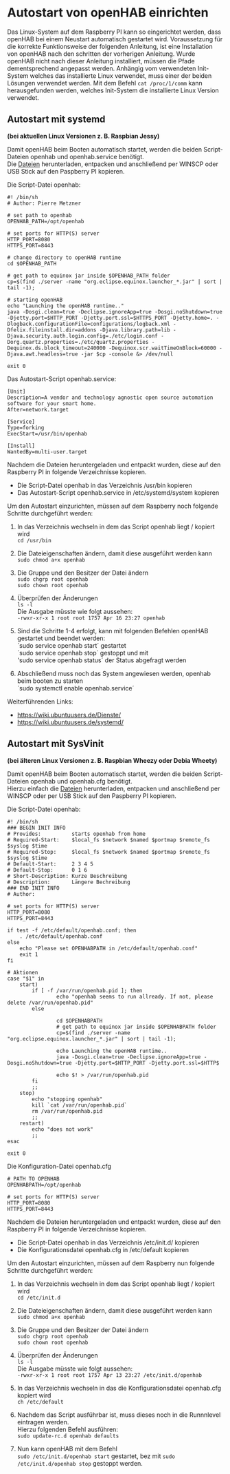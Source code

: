 Autostart von openHAB einrichten
================================

Das Linux-System auf dem Raspberry PI kann so eingerichtet werden, dass openHAB bei einem Neustart automatisch gestartet wird.
Voraussetzung für die korrekte Funktionsweise der folgenden Anleitung, ist eine Installation von openHAB nach den schritten der vorherigen Anleitung. Wurde openHAB nicht nach dieser Anleitung installiert, müssen die Pfade dementsprechend angepasst werden.   Anhängig vom verwendeten Init-System welches das installierte Linux verwendet, muss einer der beiden Lösungen verwendet werden. Mit dem Befehl `cat /proc/1/comm` kann herausgefunden werden, welches Init-System die installierte Linux Version verwendet. 

Autostart mit systemd
----------------------

**(bei aktuellen Linux Versionen z. B. Raspbian Jessy)**  

Damit openHAB beim Booten automatisch startet, werden die beiden Script-Dateien openhab und openhab.service benötigt.  
Die [Dateien](https://github.com/mepi0011/openhab.doc/raw/master/examples/autostart_systemd.zip "Script-Files für openHAB Autostart mit systemd") herunterladen, entpacken und anschließend per WINSCP oder USB Stick auf den Paspberry PI kopieren.   

Die Script-Datei openhab:  

    #! /bin/sh
    # Author: Pierre Metzner

    # set path to openhab
    OPENHAB_PATH=/opt/openhab

    # set ports for HTTP(S) server
    HTTP_PORT=8080
    HTTPS_PORT=8443

    # change directory to openHAB runtime
    cd $OPENHAB_PATH

    # get path to equinox jar inside $OPENHAB_PATH folder
    cp=$(find ./server -name "org.eclipse.equinox.launcher_*.jar" | sort | tail -1);

    # starting openHAB
    echo "Launching the openHAB runtime.."
    java -Dosgi.clean=true -Declipse.ignoreApp=true -Dosgi.noShutdown=true -Djetty.port=$HTTP_PORT -Djetty.port.ssl=$HTTPS_PORT -Djetty.home=. -Dlogback.configurationFile=configurations/logback.xml -Dfelix.fileinstall.dir=addons -Djava.library.path=lib -Djava.security.auth.login.config=./etc/login.conf -Dorg.quartz.properties=./etc/quartz.properties -Dequinox.ds.block_timeout=240000 -Dequinox.scr.waitTimeOnBlock=60000 -Djava.awt.headless=true -jar $cp -console &> /dev/null

    exit 0


Das Autostart-Script openhab.service:  

    [Unit]
    Description=A vendor and technology agnostic open source automation software for your smart home.
    After=network.target
    
    [Service]
    Type=forking
    ExecStart=/usr/bin/openhab
    
    [Install]
    WantedBy=multi-user.target


Nachdem die Dateien heruntergeladen und entpackt wurden, diese auf den Raspberry PI in folgende Verzeichnisse kopieren.
 
* Die Script-Datei openhab in das Verzeichnis /usr/bin kopieren
* Das Autostart-Script openhab.service in /etc/systemd/system kopieren

Um den Autostart einzurichten, müssen auf dem Raspberry noch folgende Schritte durchgeführt werden:
 
1. In das Verzeichnis wechseln in dem das Script openhab liegt / kopiert wird  
   `cd /usr/bin`

2. Die Dateieigenschaften ändern, damit diese ausgeführt werden kann  
   `sudo chmod a+x openhab`

3. Die Gruppe und den Besitzer der Datei ändern  
   `sudo chgrp root openhab`  
   `sudo chown root openhab`

4. Überprüfen der Änderungen  
   `ls -l`  
   Die Ausgabe müsste wie folgt aussehen:  
   `-rwxr-xr-x 1 root root 1757 Apr 16 23:27 openhab`

5. Sind die Schritte 1-4 erfolgt, kann mit folgenden Befehlen openHAB gestartet und beendet werden:  
   ´sudo service openhab start´ gestartet  
   ´sudo service openhab stop´ gestoppt und mit  
   'sudo service openhab status´ der Status abgefragt werden
 
6. Abschließend muss noch das System angewiesen werden, openhab beim booten zu starten  
   ´sudo systemctl enable openhab.service´

Weiterführenden Links:
-  https://wiki.ubuntuusers.de/Dienste/
-  https://wiki.ubuntuusers.de/systemd/



Autostart mit SysVinit
----------------------

**(bei älteren Linux Versionen z. B. Raspbian Wheezy oder Debia Wheety)**  

Damit openHAB beim Booten automatisch startet, werden die beiden Script-Dateien openhab und openhab.cfg benötigt.  
Hierzu einfach die [Dateien](https://github.com/mepi0011/openhab.doc/raw/master/examples/autostart.zip "Script-Files für openHAB Autostart") herunterladen, entpacken und anschließend per WINSCP oder per USB Stick auf den Paspberry PI kopieren.   

Die Script-Datei openhab:  

    #! /bin/sh
    ### BEGIN INIT INFO
    # Provides:          starts openhab from home
    # Required-Start:    $local_fs $network $named $portmap $remote_fs $syslog $time
    # Required-Stop:     $local_fs $network $named $portmap $remote_fs $syslog $time
    # Default-Start:     2 3 4 5
    # Default-Stop:      0 1 6
    # Short-Description: Kurze Beschreibung
    # Description:       Längere Bechreibung
    ### END INIT INFO
    # Author:
    
    # set ports for HTTP(S) server
    HTTP_PORT=8080
    HTTPS_PORT=8443
    
    if test -f /etc/default/openhab.conf; then
        . /etc/default/openhab.conf
    else
        echo "Please set OPENHABPATH in /etc/default/openhab.conf"
        exit 1
    fi
    
    # Aktionen
    case "$1" in
        start)
            if [ -f /var/run/openhab.pid ]; then
                    echo "openhab seems to run allready. If not, please delete /var/run/openhab.pid"
            else
    
                    cd $OPENHABPATH
                    # get path to equinox jar inside $OPENHABPATH folder
                    cp=$(find ./server -name "org.eclipse.equinox.launcher_*.jar" | sort | tail -1);
    
                    echo Launching the openHAB runtime..
                    java -Dosgi.clean=true -Declipse.ignoreApp=true -Dosgi.noShutdown=true -Djetty.port=$HTTP_PORT -Djetty.port.ssl=$HTTP$
    
                    echo $! > /var/run/openhab.pid
            fi
            ;;
        stop)
            echo "stopping openhab"
            kill `cat /var/run/openhab.pid`
            rm /var/run/openhab.pid
            ;;
        restart)
            echo "does not work"
            ;;
    esac
    
    exit 0 


Die Konfiguration-Datei openhab.cfg  

    # PATH TO OPENHAB
    OPENHABPATH=/opt/openhab
    
    # set ports for HTTP(S) server
    HTTP_PORT=8080
    HTTPS_PORT=8443

Nachdem die Dateien heruntergeladen und entpackt wurden, diese auf den Raspberry PI in folgende Verzeichnisse kopieren.
 
* Die Script-Datei openhab in das Verzeichnis /etc/init.d/ kopieren
* Die Konfigurationsdatei openhab.cfg in /etc/default kopieren

Um den Autostart einzurichten, müssen auf dem Raspberry nun folgende Schritte durchgeführt werden:
 
1. In das Verzeichnis wechseln in dem das Script openhab liegt / kopiert wird  
   `cd /etc/init.d`

2. Die Dateieigenschaften ändern, damit diese ausgeführt werden kann  
   `sudo chmod a+x openhab`

3. Die Gruppe und den Besitzer der Datei ändern  
   `sudo chgrp root openhab`  
   `sudo chown root openhab`

4. Überprüfen der Änderungen  
   `ls -l`  
   Die Ausgabe müsste wie folgt aussehen:  
   `-rwxr-xr-x 1 root root 1757 Apr 13 23:27 /etc/init.d/openhab`
   
5.  In das Verzeichnis wechseln in das die Konfigurationsdatei openhab.cfg kopiert wird  
    `ch /etc/default`

5.  Nachdem das Script ausführbar ist, muss dieses noch in die Runnnlevel eintragen werden.  
    Hierzu folgenden Befehl ausführen:  
    `sudo update-rc.d openhab defaults`

6.  Nun kann openHAB mit dem Befehl  
    `sudo /etc/init.d/openhab start` gestartet, bez mit `sudo /etc/init.d/openhab stop` gestoppt werden.
